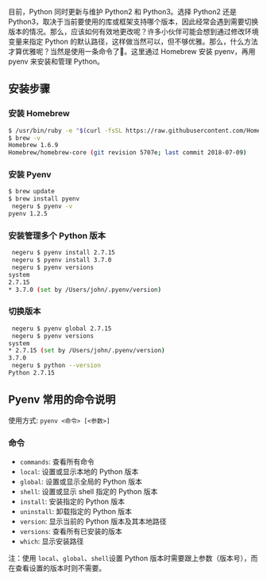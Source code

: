 目前，Python 同时更新与维护 Python2 和 Python3。选择 Python2 还是 Python3，取决于当前要使用的库或框架支持哪个版本，因此经常会遇到需要切换版本的情况。那么，应该如何有效地更改呢？许多小伙伴可能会想到通过修改环境变量来指定 Python 的默认路径，这样做当然可以，但不够优雅。那么，什么方法才算优雅呢？当然是使用一条命令了👻。这里通过 Homebrew 安装 pyenv，再用 pyenv 来安装和管理 Python。

## 安装步骤

### 安装 Homebrew

```bash
$ /usr/bin/ruby -e "$(curl -fsSL https://raw.githubusercontent.com/Homebrew/install/master/install)"
$ brew -v
Homebrew 1.6.9
Homebrew/homebrew-core (git revision 5707e; last commit 2018-07-09)
```

### 安装 Pyenv

```bash
$ brew update
$ brew install pyenv
 negeru $ pyenv -v
pyenv 1.2.5
```

### 安装管理多个 Python 版本

```bash
 negeru $ pyenv install 2.7.15
 negeru $ pyenv install 3.7.0
 negeru $ pyenv versions
system
2.7.15
* 3.7.0 (set by /Users/john/.pyenv/version)
```

### 切换版本

```bash
 negeru $ pyenv global 2.7.15
 negeru $ pyenv versions
system
* 2.7.15 (set by /Users/john/.pyenv/version)
3.7.0
 negeru $ python --version
Python 2.7.15
```

## Pyenv 常用的命令说明

使用方式: `pyenv <命令> [<参数>]`​

### 命令

* ​`commands`​: 查看所有命令
* ​`local`​: 设置或显示本地的 Python 版本
* ​`global`​: 设置或显示全局的 Python 版本
* ​`shell`​: 设置或显示 shell 指定的 Python 版本
* ​`install`​: 安装指定的 Python 版本
* ​`uninstall`​: 卸载指定的 Python 版本
* ​`version`​: 显示当前的 Python 版本及其本地路径
* ​`versions`​: 查看所有已安装的版本
* ​`which`​: 显示安装路径

注：使用 `local`​、`global`​、`shell`​ 设置 Python 版本时需要跟上参数（版本号），而在查看设置的版本时则不需要。
